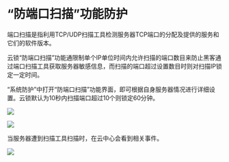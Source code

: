 # “防端口扫描”功能防护

端口扫描是指利用TCP/UDP扫描工具检测服务器TCP端口的分配及提供的服务和它们的软件版本。

云锁“防端口扫描”功能通限制单个IP单位时间内允许扫描的端口数目来防止黑客通过端口扫描工具获取服务器敏感信息，而扫描的端口超过设置数目时则对扫描IP锁定一定时间。

“系统防护”中打开“防端口扫描”功能界面，即可根据自身服务器情况进行详细设置。云锁默认为10秒内扫描端口超过10个则锁定60分钟。

![](../.gitbook/assets/f2401.png)

![](../.gitbook/assets/f2402.png)

当服务器遭到扫描工具扫描时，在云中心会看到相关事件。

![](../.gitbook/assets/f2403.png)
